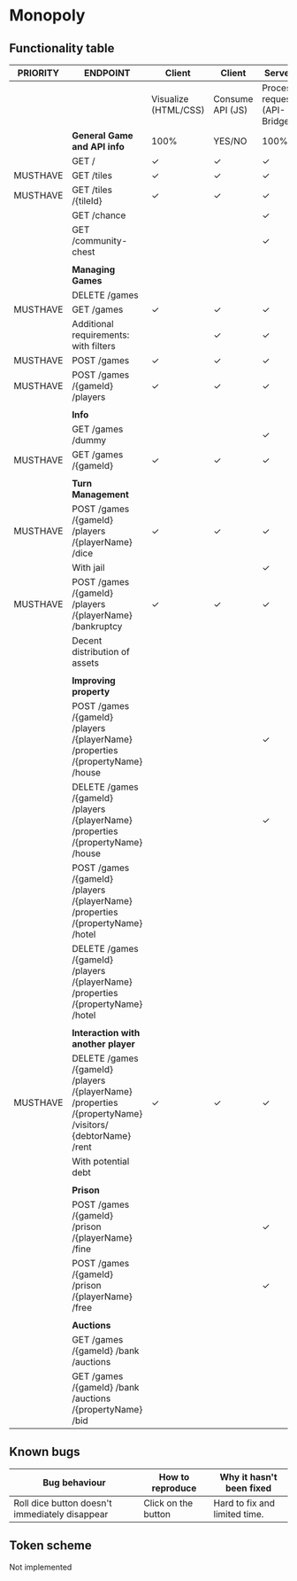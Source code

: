 # Monopoly

## Functionality table
|PRIORITY  | ENDPOINT | Client | Client | Server | Server |
|-|-|-|-|-|-|
| | | Visualize (HTML/CSS) | Consume API (JS) | Process request (API-Bridge) | Implement Game Rules (logic) |
| | **General Game and API info** | 100% | YES/NO | 100% | YES/NO |
| | GET / | ✓ | ✓ | ✓ | ✓ |
| MUSTHAVE | GET /tiles | ✓ | ✓ | ✓ | ✓ |
| MUSTHAVE | GET /tiles /{tileId} | ✓ | ✓ | ✓ | ✓ |
| | GET /chance | | | ✓ | ✓ |
| | GET /community-chest | | | ✓ | ✓ |
| | | | | | |
| | **Managing Games** | | | | |
| | DELETE /games | | | | |
| MUSTHAVE | GET /games | ✓ | ✓ | ✓ | ✓ |
| | Additional requirements: with filters | | ✓ | ✓ | ✓ |
| MUSTHAVE | POST /games | ✓ | ✓ | ✓ | ✓ |
| MUSTHAVE | POST /games /{gameId} /players | ✓ | ✓ | ✓ | ✓ |
| | | | | | |
| | **Info** | | | | | |
| | GET /games /dummy | | | ✓ | ✓ |
| MUSTHAVE | GET /games /{gameId} | ✓ | ✓ | ✓ | ✓ |
| | | | | | |
| | **Turn Management** | | | | |
| MUSTHAVE | POST /games /{gameId} /players /{playerName} /dice | ✓ | ✓ | ✓ | ✓ |
| | With jail | | | ✓ | ✓ |
| MUSTHAVE | POST /games /{gameId} /players /{playerName} /bankruptcy | ✓ | ✓ | ✓ | ✓ |
| | Decent distribution of assets | | | | |
| | | | | | |
| | **Improving property** | | | | |
| | POST /games /{gameId} /players /{playerName} /properties /{propertyName} /house | | | ✓ | ✓ |
| | DELETE /games /{gameId} /players /{playerName} /properties /{propertyName} /house | | | ✓ | ✓ |
| | POST /games /{gameId} /players /{playerName} /properties /{propertyName} /hotel | | | | |
| | DELETE /games /{gameId} /players /{playerName} /properties /{propertyName} /hotel | | | | |
| | | | | | |
| | **Interaction with another player** | | | | |
| MUSTHAVE | DELETE /games /{gameId} /players /{playerName} /properties /{propertyName} /visitors/ {debtorName} /rent | ✓ | ✓ | ✓ | ✓ |
| | With potential debt | | | | |
| | | | | | |
| | **Prison** | | | | |
| | POST /games /{gameId} /prison /{playerName} /fine | | | ✓ | ✓ |
| | POST /games /{gameId} /prison /{playerName} /free | | | ✓ | ✓ |
| | | | | |
| | **Auctions** | | | | |
| | GET /games /{gameId} /bank /auctions | | | | |
| | GET /games /{gameId} /bank /auctions /{propertyName} /bid | | | | |

## Known bugs
| Bug behaviour | How to reproduce | Why it hasn't been fixed |
|-|-|-|
| Roll dice button doesn't immediately disappear | Click on the button | Hard to fix and limited time. |

## Token scheme
Not implemented